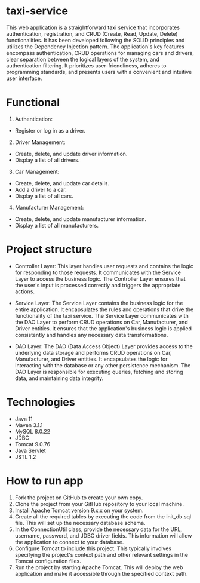 ﻿# taxi-service
This web application is a straightforward taxi service that incorporates authentication, registration, and CRUD (Create, Read, Update, Delete) functionalities. It has been developed following the SOLID principles and utilizes the Dependency Injection pattern. The application's key features encompass authentication, CRUD operations for managing cars and drivers, clear separation between the logical layers of the system, and authentication filtering. It prioritizes user-friendliness, adheres to programming standards, and presents users with a convenient and intuitive user interface.

# Functional
1. Authentication:
* Register or log in as a driver.
2. Driver Management:
* Create, delete, and update driver information.
* Display a list of all drivers.
3. Car Management:
* Create, delete, and update car details.
* Add a driver to a car.
* Display a list of all cars.
4. Manufacturer Management:
* Create, delete, and update manufacturer information.
* Display a list of all manufacturers.

# Project structure
* Controller Layer: This layer handles user requests and contains the logic for responding to those requests. It communicates with the Service Layer to access the business logic. The Controller Layer ensures that the user's input is processed correctly and triggers the appropriate actions.

* Service Layer: The Service Layer contains the business logic for the entire application. It encapsulates the rules and operations that drive the functionality of the taxi service. The Service Layer communicates with the DAO Layer to perform CRUD operations on Car, Manufacturer, and Driver entities. It ensures that the application's business logic is applied consistently and handles any necessary data transformations.

* DAO Layer: The DAO (Data Access Object) Layer provides access to the underlying data storage and performs CRUD operations on Car, Manufacturer, and Driver entities. It encapsulates the logic for interacting with the database or any other persistence mechanism. The DAO Layer is responsible for executing queries, fetching and storing data, and maintaining data integrity.

# Technologies
* Java 11
* Maven 3.1.1
* MySQL 8.0.22
* JDBC
* Tomcat 9.0.76
* Java Servlet
* JSTL 1.2

# How to run app
1.  Fork the project on GitHub to create your own copy.
2. Clone the project from your GitHub repository to your local machine.
3. Install Apache Tomcat version 9.x.x on your system.
4. Create all the required tables by executing the code from the init_db.sql file. This will set up the necessary database schema.
5. In the ConnectionUtil class, provide the necessary data for the URL, username, password, and JDBC driver fields. This information will allow the application to connect to your database.
6. Configure Tomcat to include this project. This typically involves specifying the project's context path and other relevant settings in the Tomcat configuration files.
7. Run the project by starting Apache Tomcat. This will deploy the web application and make it accessible through the specified context path.
